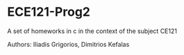 # ECE121-Prog2
A set of homeworks in c in the context of the subject CE121

Authors: Iliadis Grigorios, Dimitrios Kefalas
